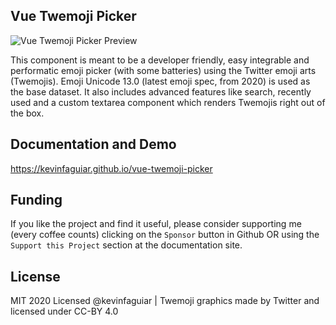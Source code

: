## Vue Twemoji Picker

![Vue Twemoji Picker Preview](https://i.imgur.com/oAycozy.png)

This component is meant to be a developer friendly, easy integrable and performatic emoji picker (with some batteries) using the Twitter emoji arts (Twemojis). Emoji Unicode 13.0 (latest emoji spec, from 2020) is used as the base dataset. It also includes advanced features like search, recently used and a custom textarea component which renders Twemojis right out of the box.

## Documentation and Demo
https://kevinfaguiar.github.io/vue-twemoji-picker

## Funding
If you like the project and find it useful, please consider supporting me (every coffee counts) clicking on the `Sponsor` button in Github OR using the `Support this Project` section at the documentation site.

## License
MIT 2020 Licensed @kevinfaguiar | Twemoji graphics made by Twitter and licensed under CC-BY 4.0
